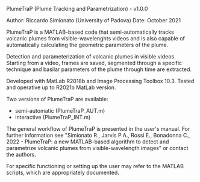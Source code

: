 PlumeTraP (Plume Tracking and Parametrization) - v1.0.0

Author: Riccardo Simionato (University of Padova)
Date: October 2021

PlumeTraP is a MATLAB-based code that semi-automatically tracks volcanic
plumes from visible-wavelenghts videos and is also capable of automatically
calculating the geometric parameters of the plume.

Detection and parameterization of volcanic plumes in visible videos.
Starting from a video, frames are saved, segmented through a specific
technique and basilar parameters of the plume through time are extracted.

Developed with MatLab R2018b and Image Processing Toolbox 10.3.
Tested and operative up to R2021b MatLab version.

Two versions of PlumeTraP are available:
- semi-automatic (PlumeTraP_AUT.m)
- interactive (PlumeTraP_INT.m)

The general workflow of PlumeTraP is presented in the user's manual. 
For further information see "Simionato R., Jarvis P.A., Rossi E.,
Bonadonna C., 2022 - PlumeTraP: a new MATLAB-based algorithm to detect and
parametrize volcanic plumes from visible-wavelength images" or contact the 
authors.

For specific functioning or setting up the user may refer to the MATLAB 
scripts, which are appropriately documented.